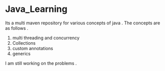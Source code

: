 # Java_Learning
Its a multi maven repository for various concepts of java . 
The concepts are as follows . 
  1. multi threading and concurrency
  2. Collections
  3. custom annotations 
  4. generics 
 
 I am still working on the problems . 
 
